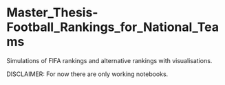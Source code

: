 # Master_Thesis-Football_Rankings_for_National_Teams
Simulations of FIFA rankings and alternative rankings with visualisations.

DISCLAIMER:
For now there are only working notebooks. 
